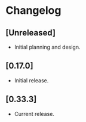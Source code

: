 # Changelog

## [Unreleased]

- Initial planning and design.

## [0.17.0]

- Initial release.

## [0.33.3]

- Current release.

